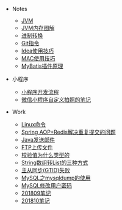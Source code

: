 + Notes

  - [JVM](notes/jvm.md)
  - [JVM内存图解](notes/jvm_memory.md)
  - [进制转换](notes/base_conversion.md)
  - [Git指令](notes/git_operation.md)
  - [Idea使用技巧](notes/idea_skills.md)
  - [MAC使用技巧](notes/mac_skills.md)
  - [MyBatis插件原理](notes/MyBatis插件原理.md)
+ 小程序
  - [小程序开发流程](notes/miniprogram/小程序开发流程.md)
  - [微信小程序自定义拍照的笔记](notes/miniprogram/微信小程序自定义拍照的笔记.md)
+ Work
  - [Linux命令](notes/linux.md)
  - [Spring AOP+Redis解决重复提交的问题](notes/repeat_submit.md)
  - [Java发送邮件](notes/send_email.md)
  - [FTP上传文件](notes/FTP上传文件.md)
  - [校验值为什么类型的](notes/verify_value.md)
  - [String数组转List的三种方式](notes/String数组转List的三种方式.md)
  - [主从同步(GTID)失败](notes/主从同步(GTID)失败.md)
  - [MySQL之mysqldump的使用](notes/MySQL之mysqldump的使用.md)
  - [MySQL修改用户密码](notes/mysql修改用户密码.md)
  - [201809笔记](notes/201809笔记.md)
  - [201810笔记](notes/201810笔记.md)
  

